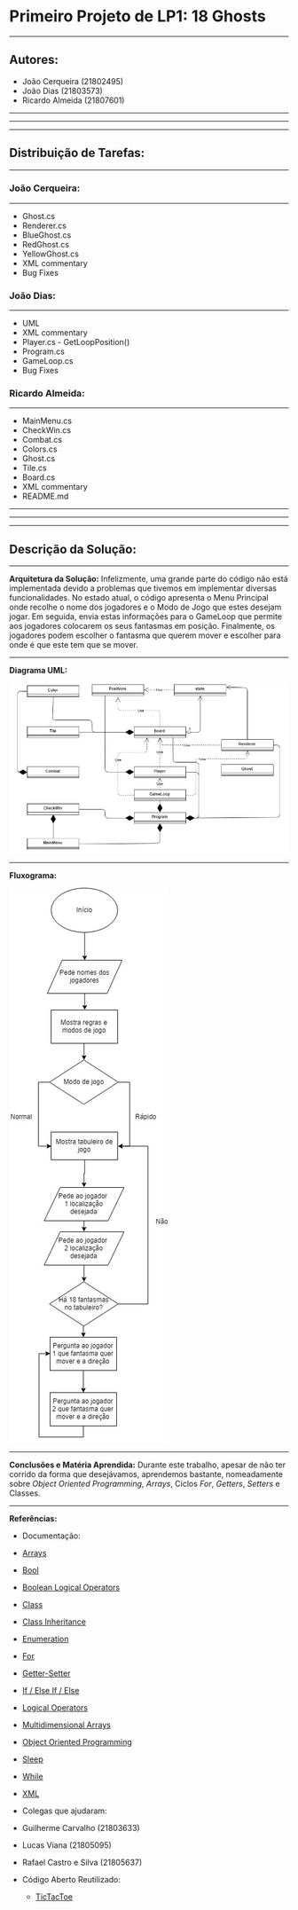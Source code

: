 # Primeiro Projeto de LP1: 18 Ghosts
---

## Autores:
* João Cerqueira (21802495)
* João Dias (21803573)
* Ricardo Almeida (21807601)

---
---
---
## Distribuição de Tarefas:
---

### João Cerqueira:
---

* Ghost.cs
* Renderer.cs
* BlueGhost.cs
* RedGhost.cs
* YellowGhost.cs
* XML commentary
* Bug Fixes


### João Dias:
---

 * UML
 * XML commentary
 * Player.cs - GetLoopPosition() 
 * Program.cs
 * GameLoop.cs
 * Bug Fixes


### Ricardo Almeida:
---

 * MainMenu.cs
 * CheckWin.cs
 * Combat.cs
 * Colors.cs
 * Ghost.cs
 * Tile.cs
 * Board.cs
 * XML commentary
 * README.md


---
---
---
## Descrição da Solução:
---

**Arquitetura da Solução:** Infelizmente, uma grande parte do código não está implementada devido a problemas que tivemos em implementar diversas funcionalidades. No estado atual, o código apresenta o Menu Principal onde recolhe o nome dos jogadores e o Modo de Jogo que estes desejam jogar.  Em seguida, envia estas informações para o GameLoop que permite aos jogadores colocarem os seus fantasmas em posição. Finalmente, os jogadores podem escolher o fantasma que querem mover e escolher para onde é que este tem que se mover.

---
**Diagrama UML:**

![UML](/images/UML.jpg)

---
**Fluxograma:**

![FLUXOGRAMA](/images/FLUXOGRAMA.jpg)

---
**Conclusões e Matéria Aprendida:** Durante este trabalho, apesar de não ter corrido da forma que desejávamos, aprendemos bastante, nomeadamente sobre _Object Oriented Programming_, _Arrays_, Ciclos _For_, _Getters_, _Setters_ e Classes.

---
**Referências:** 

* Documentação:

 * [Arrays](https://www.tutorialspoint.com/csharp/csharp_arrays.htm)

 * [Bool](https://docs.microsoft.com/en-us/dotnet/csharp/language-reference/keywords/bool)

 * [Boolean Logical Operators](https://docs.microsoft.com/en-us/dotnet/csharp/language-reference/operators/boolean-logical-operators)

 * [Class](https://docs.microsoft.com/pt-br/dotnet/csharp/language-reference/keywords/class)

 * [Class Inheritance](https://exceptionnotfound.net/modeling-battleship-in-csharp-components-and-setup/)

 * [Enumeration](https://docs.microsoft.com/en-us/dotnet/csharp/language-reference/keywords/enum)

 * [For](https://docs.microsoft.com/en-us/dotnet/csharp/language-reference/keywords/for)

 * [Getter-Setter](https://stackoverflow.com/questions/17881091/getter-and-setter-declaration-in-net)

 * [If / Else If / Else](https://docs.microsoft.com/en-us/dotnet/csharp/language-reference/keywords/if-else)

 * [Logical Operators](https://www.tutlane.com/tutorial/csharp/csharp-logical-operators-with-examples)

 * [Multidimensional Arrays](https://www.tutorialspoint.com/csharp/csharp_multi_dimensional_arrays.htm)

 * [Object Oriented Programming](https://docs.microsoft.com/pt-br/dotnet/csharp/programming-guide/concepts/object-oriented-programming)

 * [Sleep](https://www.dotnetperls.com/sleep)

 * [While](https://docs.microsoft.com/en-us/dotnet/csharp/language-reference/keywords/while)

 * [XML](https://docs.microsoft.com/pt-br/dotnet/csharp/codedoc)

* Colegas que ajudaram:

 * Guilherme Carvalho (21803633)
 * Lucas Viana (21805095)
 *  Rafael Castro e Silva (21805637)  


* Código Aberto Reutilizado:

	* [TicTacToe](https://github.com/VideojogosLusofona/lp1_2018_aulas/tree/master/Aula08/TicTacToe)